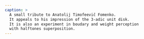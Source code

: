 ```yaml
---
caption: >
  A small tribute to Anatolij Timofeevič Fomenko.
  It appeals to his impression of the 3-adic unit disk.
  It is also an experiment in boudary and weight perception
  with halftones superposition.
---
```

